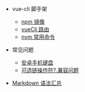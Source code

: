 - vue-cli 脚手架

  - [npm 镜像](contents/npm)
  - [vueCli 路由](contents/router)
  - [nvm 常用命令](contents/nvm)

- 常见问题

  - [安卓手机键盘](contents/keyboard)
  - [可选链操作符?.兼容问题](contents/operator)

- [Markdown 语法汇总](README)
